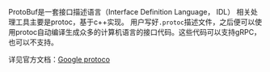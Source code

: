 ProtoBuf是一套接口描述语言（Interface Definition Language， IDL）
相关处理工具主要是protoc，基于c++实现。
用户写好`.protoc`描述文件，之后便可以使用protoc自动编译生成众多的计算机语言的接口代码。这些代码可以支持gRPC，也可以不支持。

详见官方文档：[Google protoco](https://www.notion.so/Google-Protocal-buffers-667443911726426fa1a81ccc7fc0f5df#cd471721ead640249ad20a27094a03e3)


